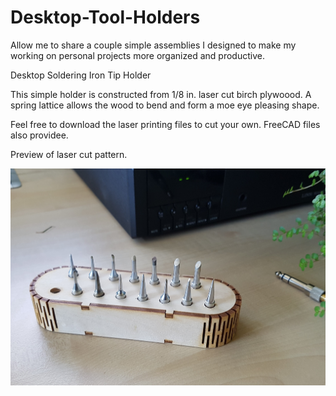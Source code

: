 # Desktop-Tool-Holders
Allow me to share a couple simple assemblies I designed to make my working on personal projects more organized and productive. 

Desktop Soldering Iron Tip Holder 

This simple holder is constructed from 1/8 in. laser cut birch plywoood. A spring lattice allows the wood to bend and form a moe eye pleasing shape.

Feel free to download the laser printing files to cut your own. 
FreeCAD files also providee. 

Preview of laser cut pattern.

![alt text](https://github.com/hpfletch/Images/blob/master/soldering%20iron%20tip%20holder.jpg)
